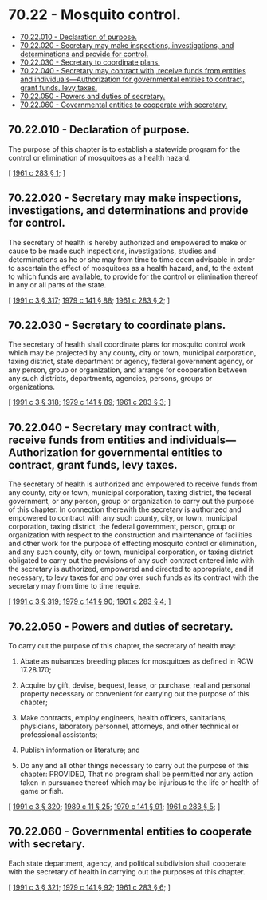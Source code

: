 # 70.22 - Mosquito control.
* [70.22.010 - Declaration of purpose.](#7022010---declaration-of-purpose)
* [70.22.020 - Secretary may make inspections, investigations, and determinations and provide for control.](#7022020---secretary-may-make-inspections-investigations-and-determinations-and-provide-for-control)
* [70.22.030 - Secretary to coordinate plans.](#7022030---secretary-to-coordinate-plans)
* [70.22.040 - Secretary may contract with, receive funds from entities and individuals—Authorization for governmental entities to contract, grant funds, levy taxes.](#7022040---secretary-may-contract-with-receive-funds-from-entities-and-individualsauthorization-for-governmental-entities-to-contract-grant-funds-levy-taxes)
* [70.22.050 - Powers and duties of secretary.](#7022050---powers-and-duties-of-secretary)
* [70.22.060 - Governmental entities to cooperate with secretary.](#7022060---governmental-entities-to-cooperate-with-secretary)
## 70.22.010 - Declaration of purpose.
The purpose of this chapter is to establish a statewide program for the control or elimination of mosquitoes as a health hazard.

\[ [1961 c 283 § 1](https://leg.wa.gov/CodeReviser/documents/sessionlaw/1961c283.pdf?cite=1961%20c%20283%20§%201); \]

## 70.22.020 - Secretary may make inspections, investigations, and determinations and provide for control.
The secretary of health is hereby authorized and empowered to make or cause to be made such inspections, investigations, studies and determinations as he or she may from time to time deem advisable in order to ascertain the effect of mosquitoes as a health hazard, and, to the extent to which funds are available, to provide for the control or elimination thereof in any or all parts of the state.

\[ [1991 c 3 § 317](https://lawfilesext.leg.wa.gov/biennium/1991-92/Pdf/Bills/Session%20Laws/House/1115.SL.pdf?cite=1991%20c%203%20§%20317); [1979 c 141 § 88](https://leg.wa.gov/CodeReviser/documents/sessionlaw/1979c141.pdf?cite=1979%20c%20141%20§%2088); [1961 c 283 § 2](https://leg.wa.gov/CodeReviser/documents/sessionlaw/1961c283.pdf?cite=1961%20c%20283%20§%202); \]

## 70.22.030 - Secretary to coordinate plans.
The secretary of health shall coordinate plans for mosquito control work which may be projected by any county, city or town, municipal corporation, taxing district, state department or agency, federal government agency, or any person, group or organization, and arrange for cooperation between any such districts, departments, agencies, persons, groups or organizations.

\[ [1991 c 3 § 318](https://lawfilesext.leg.wa.gov/biennium/1991-92/Pdf/Bills/Session%20Laws/House/1115.SL.pdf?cite=1991%20c%203%20§%20318); [1979 c 141 § 89](https://leg.wa.gov/CodeReviser/documents/sessionlaw/1979c141.pdf?cite=1979%20c%20141%20§%2089); [1961 c 283 § 3](https://leg.wa.gov/CodeReviser/documents/sessionlaw/1961c283.pdf?cite=1961%20c%20283%20§%203); \]

## 70.22.040 - Secretary may contract with, receive funds from entities and individuals—Authorization for governmental entities to contract, grant funds, levy taxes.
The secretary of health is authorized and empowered to receive funds from any county, city or town, municipal corporation, taxing district, the federal government, or any person, group or organization to carry out the purpose of this chapter. In connection therewith the secretary is authorized and empowered to contract with any such county, city, or town, municipal corporation, taxing district, the federal government, person, group or organization with respect to the construction and maintenance of facilities and other work for the purpose of effecting mosquito control or elimination, and any such county, city or town, municipal corporation, or taxing district obligated to carry out the provisions of any such contract entered into with the secretary is authorized, empowered and directed to appropriate, and if necessary, to levy taxes for and pay over such funds as its contract with the secretary may from time to time require.

\[ [1991 c 3 § 319](https://lawfilesext.leg.wa.gov/biennium/1991-92/Pdf/Bills/Session%20Laws/House/1115.SL.pdf?cite=1991%20c%203%20§%20319); [1979 c 141 § 90](https://leg.wa.gov/CodeReviser/documents/sessionlaw/1979c141.pdf?cite=1979%20c%20141%20§%2090); [1961 c 283 § 4](https://leg.wa.gov/CodeReviser/documents/sessionlaw/1961c283.pdf?cite=1961%20c%20283%20§%204); \]

## 70.22.050 - Powers and duties of secretary.
To carry out the purpose of this chapter, the secretary of health may:

1. Abate as nuisances breeding places for mosquitoes as defined in RCW 17.28.170;

2. Acquire by gift, devise, bequest, lease, or purchase, real and personal property necessary or convenient for carrying out the purpose of this chapter;

3. Make contracts, employ engineers, health officers, sanitarians, physicians, laboratory personnel, attorneys, and other technical or professional assistants;

4. Publish information or literature; and

5. Do any and all other things necessary to carry out the purpose of this chapter: PROVIDED, That no program shall be permitted nor any action taken in pursuance thereof which may be injurious to the life or health of game or fish.

\[ [1991 c 3 § 320](https://lawfilesext.leg.wa.gov/biennium/1991-92/Pdf/Bills/Session%20Laws/House/1115.SL.pdf?cite=1991%20c%203%20§%20320); [1989 c 11 § 25](https://leg.wa.gov/CodeReviser/documents/sessionlaw/1989c11.pdf?cite=1989%20c%2011%20§%2025); [1979 c 141 § 91](https://leg.wa.gov/CodeReviser/documents/sessionlaw/1979c141.pdf?cite=1979%20c%20141%20§%2091); [1961 c 283 § 5](https://leg.wa.gov/CodeReviser/documents/sessionlaw/1961c283.pdf?cite=1961%20c%20283%20§%205); \]

## 70.22.060 - Governmental entities to cooperate with secretary.
Each state department, agency, and political subdivision shall cooperate with the secretary of health in carrying out the purposes of this chapter.

\[ [1991 c 3 § 321](https://lawfilesext.leg.wa.gov/biennium/1991-92/Pdf/Bills/Session%20Laws/House/1115.SL.pdf?cite=1991%20c%203%20§%20321); [1979 c 141 § 92](https://leg.wa.gov/CodeReviser/documents/sessionlaw/1979c141.pdf?cite=1979%20c%20141%20§%2092); [1961 c 283 § 6](https://leg.wa.gov/CodeReviser/documents/sessionlaw/1961c283.pdf?cite=1961%20c%20283%20§%206); \]

